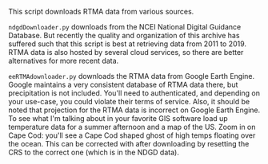 This script downloads RTMA data from various sources.

`ndgdDownloader.py` downloads from the NCEI National Digital Guidance Database.  But recently the quality and organization of this archive has suffered such that this script is best at retrieving data from 2011 to 2019.  RTMA data is also hosted by several cloud services, so there are better alternatives for more recent data.

`eeRTMAdownloader.py` downloads the RTMA data from Google Earth Engine.  Google maintains a very consistent database of RTMA data there, but precipitation is not included.  You'll need to authenticated, and depending on your use-case, you could violate their terms of service.  Also, it should be noted that projection for the RTMA data is incorrect on Google Earth Engine.  To see what I'm talking about in your favorite GIS software load up temperature data for a summer afternoon and a map of the US.  Zoom in on Cape Cod: you'll see a Cape Cod shaped ghost of high temps floating over the ocean.  This can be corrected with after downloading by resetting the CRS to the correct one (which is in the NDGD data). 
